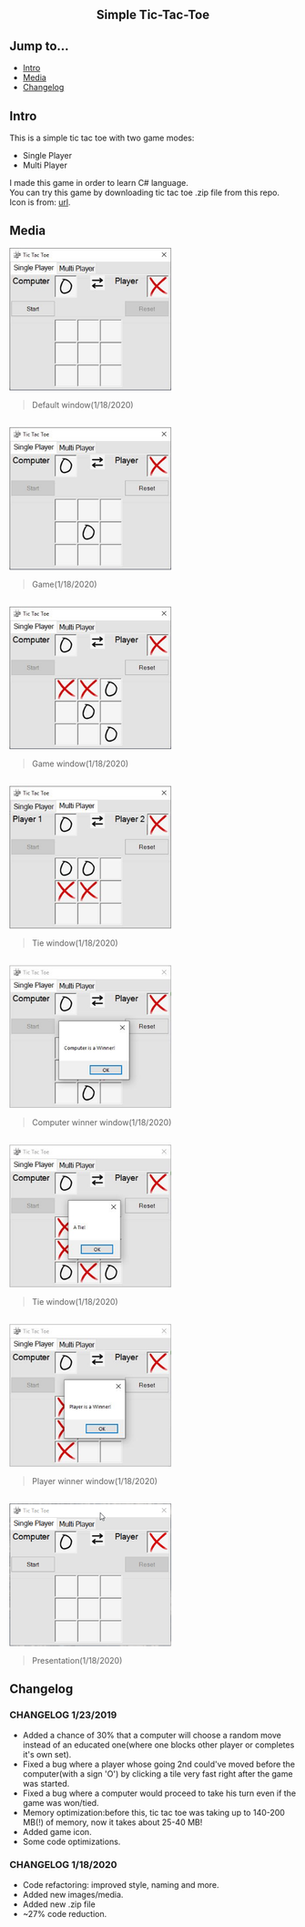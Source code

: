 <div align="center">
  <h2>Simple Tic-Tac-Toe</h2>
</div>

## Jump to...

  - [Intro](#intro)
  - [Media](#media)
  - [Changelog](#changelog)

## <a name="Intro"></a>Intro

<p>This is a simple tic tac toe with two game modes:<br>
  <ul>
    <li>Single Player</li>
    <li>Multi Player</li>
  </ul>
I made this game in order to learn C# language.<br>
You can try this game by downloading tic tac toe .zip file from this repo.<br>
Icon is from: <a href="https://www.onlinewebfonts.com/icon/555366" target='_blank'>url</a>.

## <a name="Media"></a>Media

<a target="_blank" href="https://github.com/GintasS/SimpleTic-Tac-Toe/blob/master/Media/Image1.JPG">
  <img src="https://github.com/GintasS/SimpleTic-Tac-Toe/blob/master/Media/Image1.JPG" height="250" style="max-width:100%;"></img>
</a>
<blockquote>Default window(1/18/2020)</blockquote>
<br>
<a target="_blank" href="https://github.com/GintasS/SimpleTic-Tac-Toe/blob/master/Media/Image2.JPG">
  <img src="https://github.com/GintasS/SimpleTic-Tac-Toe/blob/master/Media/Image2.JPG" height="250" style="max-width:100%;"></img>
</a>
<blockquote>Game(1/18/2020)</blockquote>
<br>
<a target="_blank" href="https://github.com/GintasS/SimpleTic-Tac-Toe/blob/master/Media/Image3.JPG">
  <img src="https://github.com/GintasS/SimpleTic-Tac-Toe/blob/master/Media/Image3.JPG" height="250" style="max-width:100%;"></img>
</a>
<blockquote>Game window(1/18/2020)</blockquote>
<br>
<a target="_blank" href="https://github.com/GintasS/SimpleTic-Tac-Toe/blob/master/Media/Image4.JPG">
  <img src="https://github.com/GintasS/SimpleTic-Tac-Toe/blob/master/Media/Image4.JPG" height="250" style="max-width:100%;"></img>
</a>
<blockquote>Tie window(1/18/2020)</blockquote>
<br>
<a target="_blank" href="https://github.com/GintasS/SimpleTic-Tac-Toe/blob/master/Media/Image5.JPG">
  <img src="https://github.com/GintasS/SimpleTic-Tac-Toe/blob/master/Media/Image5.JPG" height="250" style="max-width:100%;"></img>
</a>
<blockquote>Computer winner window(1/18/2020)</blockquote>
<br>
<a target="_blank" href="https://github.com/GintasS/SimpleTic-Tac-Toe/blob/master/Media/Image6.JPG">
  <img src="https://github.com/GintasS/SimpleTic-Tac-Toe/blob/master/Media/Image6.JPG" height="250" style="max-width:100%;"></img>
</a>
<blockquote>Tie window(1/18/2020)</blockquote>
<br>
<a target="_blank" href="https://github.com/GintasS/SimpleTic-Tac-Toe/blob/master/Media/Image7.JPG">
  <img src="https://github.com/GintasS/SimpleTic-Tac-Toe/blob/master/Media/Image7.JPG" height="250" style="max-width:100%;"></img>
</a>
<blockquote>Player winner window(1/18/2020)</blockquote>

<br>
<a target="_blank" href="https://github.com/GintasS/SimpleTic-Tac-Toe/blob/master/Media/j4Q3multVb.gif">
  <img src="https://github.com/GintasS/SimpleTic-Tac-Toe/blob/master/Media/j4Q3multVb.gif" height="250" style="max-width:100%;"></img>
</a>
<blockquote>Presentation(1/18/2020)</blockquote>


## <a name="Changelog"></a>Changelog

<h3>CHANGELOG 1/23/2019</h3>
<ul>
  <li>Added a chance of 30% that a computer will choose a random move instead of an educated one(where one blocks other player or completes it's own set).</li>
  <li>Fixed a bug where a player whose going 2nd could've moved before the computer(with a sign 'O') by clicking a tile very fast right after the game was started.</li>
  <li>Fixed a bug where a computer would proceed to take his turn even if the game was won/tied.</li>
  <li>Memory optimization:before this, tic tac toe was taking up to 140-200 MB(!) of memory, now it takes about 25-40 MB!</li>
  <li>Added game icon.</li>
  <li>Some code optimizations.</li>
</ul>

<h3>CHANGELOG 1/18/2020</h3>
<ul>
  <li>Code refactoring: improved style, naming and more.</li>
  <li>Added new images/media.</li>
  <li>Added new .zip file</li>
  <li>~27% code reduction.</li>
</ul>
